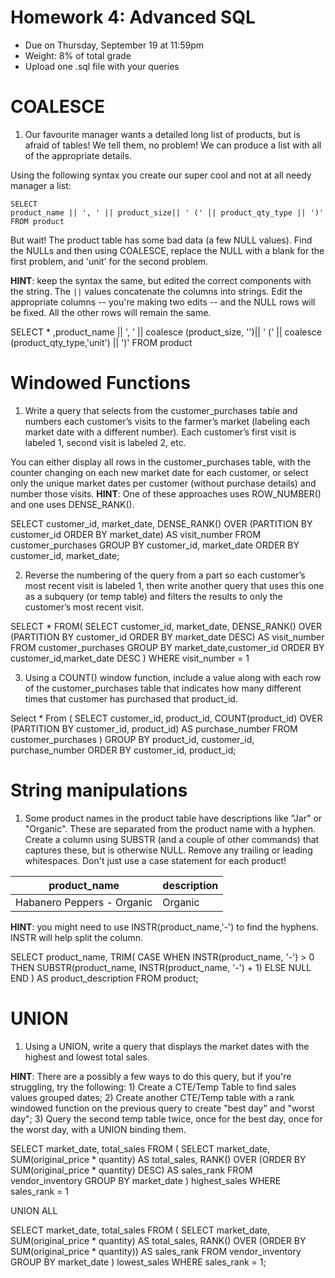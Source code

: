 # Homework 4: Advanced SQL

-  	Due on Thursday, September 19 at 11:59pm
-  	Weight: 8% of total grade
-  	Upload one .sql file with your queries

# COALESCE
1. Our favourite manager wants a detailed long list of products, but is afraid of tables! We tell them, no problem! We can produce a list with all of the appropriate details. 

Using the following syntax you create our super cool and not at all needy manager a list:
```
SELECT 
product_name || ', ' || product_size|| ' (' || product_qty_type || ')'
FROM product
```

But wait! The product table has some bad data (a few NULL values). 
Find the NULLs and then using COALESCE, replace the NULL with a blank for the first problem, and 'unit' for the second problem. 

**HINT**: keep the syntax the same, but edited the correct components with the string. The `||` values concatenate the columns into strings. Edit the appropriate columns -- you're making two edits -- and the NULL rows will be fixed. All the other rows will remain the same.

SELECT *
,product_name || ', ' || coalesce (product_size, '')|| ' (' || coalesce (product_qty_type,'unit') || ')'
FROM product

# Windowed Functions
1. Write a query that selects from the customer_purchases table and numbers each customer’s visits to the farmer’s market (labeling each market date with a different number). Each customer’s first visit is labeled 1, second visit is labeled 2, etc. 

You can either display all rows in the customer_purchases table, with the counter changing on each new market date for each customer, or select only the unique market dates per customer (without purchase details) and number those visits. 
**HINT**: One of these approaches uses ROW_NUMBER() and one uses DENSE_RANK().

SELECT 
    customer_id, 
    market_date, 
    DENSE_RANK() OVER (PARTITION BY customer_id ORDER BY market_date) AS visit_number
FROM 
    customer_purchases
GROUP BY 
    customer_id, market_date
ORDER BY 
    customer_id, market_date;

2. Reverse the numbering of the query from a part so each customer’s most recent visit is labeled 1, then write another query that uses this one as a subquery (or temp table) and filters the results to only the customer’s most recent visit.

SELECT * FROM(
SELECT 
    customer_id, 
    market_date, 
    DENSE_RANK() OVER (PARTITION BY customer_id ORDER BY market_date DESC) AS visit_number
FROM 
    customer_purchases
GROUP BY 
    market_date,customer_id 
ORDER BY 
     customer_id,market_date DESC
)
WHERE
	visit_number = 1

3. Using a COUNT() window function, include a value along with each row of the customer_purchases table that indicates how many different times that customer has purchased that product_id.

Select * From (
SELECT 
    customer_id, 
    product_id, 
    COUNT(product_id) OVER (PARTITION BY customer_id, product_id) AS purchase_number
FROM 
    customer_purchases
	)
GROUP BY 
    product_id, customer_id, purchase_number
ORDER BY 
    customer_id, product_id;

# String manipulations
1. Some product names in the product table have descriptions like "Jar" or "Organic". These are separated from the product name with a hyphen. Create a column using SUBSTR (and a couple of other commands) that captures these, but is otherwise NULL. Remove any trailing or leading whitespaces. Don't just use a case statement for each product! 

| product_name               | description |
|----------------------------|-------------|
| Habanero Peppers - Organic | Organic     |

**HINT**: you might need to use INSTR(product_name,'-') to find the hyphens. INSTR will help split the column. 

SELECT 
    product_name,
    TRIM(
        CASE 
            WHEN INSTR(product_name, '-') > 0 THEN 
                SUBSTR(product_name, INSTR(product_name, '-') + 1)
            ELSE 
                NULL
        END
    ) AS product_description
FROM 
    product;

# UNION
1. Using a UNION, write a query that displays the market dates with the highest and lowest total sales.

**HINT**: There are a possibly a few ways to do this query, but if you're struggling, try the following: 1) Create a CTE/Temp Table to find sales values grouped dates; 2) Create another CTE/Temp table with a rank windowed function on the previous query to create "best day" and "worst day"; 3) Query the second temp table twice, once for the best day, once for the worst day, with a UNION binding them. 

SELECT 
    market_date, 
    total_sales
FROM (
    SELECT 
        market_date, 
        SUM(original_price * quantity) AS total_sales,
        RANK() OVER (ORDER BY SUM(original_price * quantity) DESC) AS sales_rank
    FROM 
        vendor_inventory
    GROUP BY 
        market_date
) highest_sales
WHERE 
    sales_rank = 1

UNION ALL

SELECT 
    market_date, 
    total_sales
FROM (
    SELECT 
        market_date, 
        SUM(original_price * quantity) AS total_sales,
        RANK() OVER (ORDER BY SUM(original_price * quantity)) AS sales_rank
    FROM 
        vendor_inventory
    GROUP BY 
        market_date
) lowest_sales
WHERE 
sales_rank = 1;
